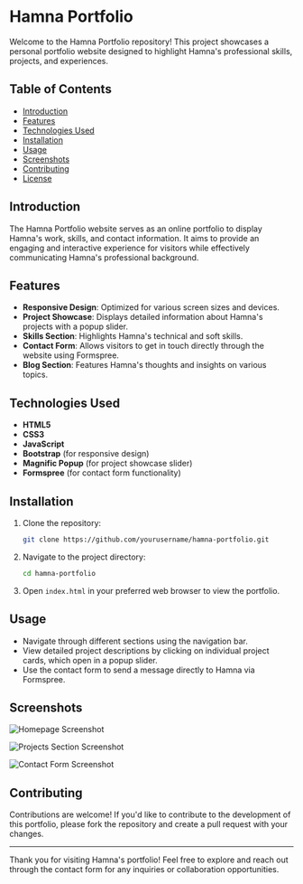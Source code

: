 # Hamna Portfolio

Welcome to the Hamna Portfolio repository! This project showcases a personal portfolio website designed to highlight Hamna's professional skills, projects, and experiences.

## Table of Contents
- [Introduction](#introduction)
- [Features](#features)
- [Technologies Used](#technologies-used)
- [Installation](#installation)
- [Usage](#usage)
- [Screenshots](#screenshots)
- [Contributing](#contributing)
- [License](#license)

## Introduction
The Hamna Portfolio website serves as an online portfolio to display Hamna's work, skills, and contact information. It aims to provide an engaging and interactive experience for visitors while effectively communicating Hamna's professional background.

## Features
- **Responsive Design**: Optimized for various screen sizes and devices.
- **Project Showcase**: Displays detailed information about Hamna's projects with a popup slider.
- **Skills Section**: Highlights Hamna's technical and soft skills.
- **Contact Form**: Allows visitors to get in touch directly through the website using Formspree.
- **Blog Section**: Features Hamna's thoughts and insights on various topics.

## Technologies Used
- **HTML5**
- **CSS3**
- **JavaScript**
- **Bootstrap** (for responsive design)
- **Magnific Popup** (for project showcase slider)
- **Formspree** (for contact form functionality)

## Installation
1. Clone the repository:
   ```bash
   git clone https://github.com/yourusername/hamna-portfolio.git
   ```
2. Navigate to the project directory:
   ```bash
   cd hamna-portfolio
   ```
3. Open `index.html` in your preferred web browser to view the portfolio.

## Usage
- Navigate through different sections using the navigation bar.
- View detailed project descriptions by clicking on individual project cards, which open in a popup slider.
- Use the contact form to send a message directly to Hamna via Formspree.

## Screenshots
![Homepage Screenshot](https://i.ibb.co/p4GVg1C/homepage.png)

![Projects Section Screenshot](screenshots/projects.png)

![Contact Form Screenshot](screenshots/contact.png)

## Contributing
Contributions are welcome! If you'd like to contribute to the development of this portfolio, please fork the repository and create a pull request with your changes.

---

Thank you for visiting Hamna's portfolio! Feel free to explore and reach out through the contact form for any inquiries or collaboration opportunities.

